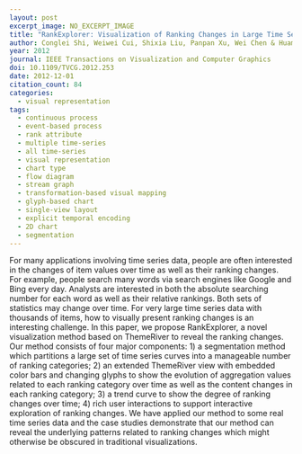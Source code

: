 ```yaml
---
layout: post
excerpt_image: NO_EXCERPT_IMAGE
title: "RankExplorer: Visualization of Ranking Changes in Large Time Series Data"
author: Conglei Shi, Weiwei Cui, Shixia Liu, Panpan Xu, Wei Chen & Huamin Qu
year: 2012
journal: IEEE Transactions on Visualization and Computer Graphics
doi: 10.1109/TVCG.2012.253
date: 2012-12-01
citation_count: 84
categories:
  - visual representation
tags:
  - continuous process
  - event-based process
  - rank attribute
  - multiple time-series
  - all time-series
  - visual representation
  - chart type
  - flow diagram
  - stream graph
  - transformation-based visual mapping
  - glyph-based chart
  - single-view layout
  - explicit temporal encoding
  - 2D chart
  - segmentation
---
```

For many applications involving time series data, people are often interested in the changes of item values over time as well as their ranking changes. For example, people search many words via search engines like Google and Bing every day. Analysts are interested in both the absolute searching number for each word as well as their relative rankings. Both sets of statistics may change over time. For very large time series data with thousands of items, how to visually present ranking changes is an interesting challenge. In this paper, we propose RankExplorer, a novel visualization method based on ThemeRiver to reveal the ranking changes. Our method consists of four major components: 1) a segmentation method which partitions a large set of time series curves into a manageable number of ranking categories; 2) an extended ThemeRiver view with embedded color bars and changing glyphs to show the evolution of aggregation values related to each ranking category over time as well as the content changes in each ranking category; 3) a trend curve to show the degree of ranking changes over time; 4) rich user interactions to support interactive exploration of ranking changes. We have applied our method to some real time series data and the case studies demonstrate that our method can reveal the underlying patterns related to ranking changes which might otherwise be obscured in traditional visualizations.
